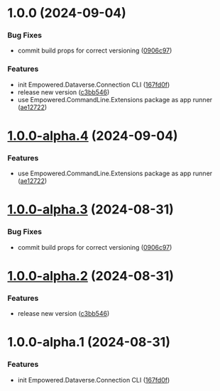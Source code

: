 # 1.0.0 (2024-09-04)


### Bug Fixes

* commit build props for correct versioning ([0906c97](https://github.com/3mpowered/Dataverse.Connection/commit/0906c971f30290cdb5b12e2ca5201d2901352c6d))


### Features

* init Empowered.Dataverse.Connection CLI ([167fd0f](https://github.com/3mpowered/Dataverse.Connection/commit/167fd0f8f68344dae6f190e6a1805c6fa43116f5))
* release new version ([c3bb546](https://github.com/3mpowered/Dataverse.Connection/commit/c3bb546b3b27e23208b83c4794be0ccf4a79908b))
* use Empowered.CommandLine.Extensions package as app runner ([ae12722](https://github.com/3mpowered/Dataverse.Connection/commit/ae12722f7d9b03b728278b7bc66803a5cca9df31))

# [1.0.0-alpha.4](https://github.com/3mpowered/Dataverse.Connection/compare/v1.0.0-alpha.3...v1.0.0-alpha.4) (2024-09-04)


### Features

* use Empowered.CommandLine.Extensions package as app runner ([ae12722](https://github.com/3mpowered/Dataverse.Connection/commit/ae12722f7d9b03b728278b7bc66803a5cca9df31))

# [1.0.0-alpha.3](https://github.com/3mpowered/Dataverse.Connection/compare/v1.0.0-alpha.2...v1.0.0-alpha.3) (2024-08-31)


### Bug Fixes

* commit build props for correct versioning ([0906c97](https://github.com/3mpowered/Dataverse.Connection/commit/0906c971f30290cdb5b12e2ca5201d2901352c6d))

# [1.0.0-alpha.2](https://github.com/3mpowered/Dataverse.Connection/compare/v1.0.0-alpha.1...v1.0.0-alpha.2) (2024-08-31)


### Features

* release new version ([c3bb546](https://github.com/3mpowered/Dataverse.Connection/commit/c3bb546b3b27e23208b83c4794be0ccf4a79908b))

# 1.0.0-alpha.1 (2024-08-31)


### Features

* init Empowered.Dataverse.Connection CLI ([167fd0f](https://github.com/3mpowered/Dataverse.Connection/commit/167fd0f8f68344dae6f190e6a1805c6fa43116f5))

